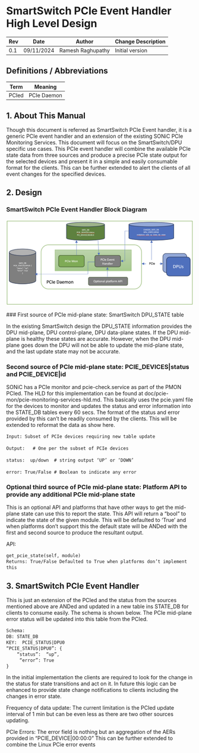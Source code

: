 # SmartSwitch PCIe Event Handler High Level Design

| Rev | Date | Author | Change Description |
| --- | ---- | ------ | ------------------ |
| 0.1 | 09/11/2024 | Ramesh Raghupathy | Initial version|


## Definitions / Abbreviations

| Term | Meaning |
| --- | ---- |
| PCIed | PCIe Daemon |

## 1. About This Manual
Though this document is referred as SmartSwitch PCIe Event handler, it is a generic PCIe event handler and an extension of the existing SONiC PCIe Monitoring Services.  This document will focus on the SmartSwitch/DPU specific use cases.  This PCIe event handler will combine the available PCIe state data from three sources and produce a precise PCIe state output for the selected devices and present it in a simple and easily consumable format for the clients. This can be further extended to alert the clients of all event changes for the specified devices.

## 2. Design
### SmartSwitch PCIe Event Handler Block Diagram
<p align="center"><img src="./pcied-images/pcie-event-handler.svg"></p>
### First source of PCIe mid-plane state:  SmartSwitch DPU_STATE table

In the existing SmartSwitch design the DPU_STATE information provides the DPU mid-plane, DPU control-plane, DPU data-plane states. If the DPU mid-plane is healthy these states are accurate.  However, when the DPU mid-plane goes down the DPU will not be able to update the mid-plane state, and the last update state may not be accurate.

### Second source of PCIe mid-plane state: PCIE_DEVICES|status and PCIE_DEVICE|id

SONiC has a PCIe monitor and pcie-check.service as part of the PMON PCIed.  The HLD for this implementation can be found at doc/pcie-mon/pcie-monitoring-services-hld.md.  This basically uses the pcie.yaml file for the devices to monitor and updates the status and error information into the STATE_DB tables every 60 secs.  The format of the status and error provided by this can’t be readily consumed by the clients.  This will be extended to reformat the data as show here.

```
Input: Subset of PCIe devices requiring new table update

Output:   # One per the subset of PCIe devices

status:  up/down  # string output ‘UP’ or ‘DOWN’

error: True/False # Boolean to indicate any error
```

### Optional third source of PCIe mid-plane state: Platform API to provide any additional PCIe mid-plane state

This is an optional API and platforms that have other ways to get the mid-plane state can use this to report the state.  This API will return a “bool” to indicate the state of the given module. This will be defaulted to ‘True’ and when platforms don’t support this the default state will be ANDed with the first and second source to produce the resultant output.

API: 
```
get_pcie_state(self, module)
Returns: True/False Defaulted to True when platforms don’t implement this
```


## 3. SmartSwitch PCIe Event Handler
This is just an extension of the PCIed and the status from the sources mentioned above are ANDed and updated in a new table ins STATE_DB for clients to consume easily. The schema is shown below.
The PCIe mid-plane error status will be updated into this table from the PCIed.
```
Schema:
DB: STATE_DB
KEY:  PCIE_STATUS|DPU0
“PCIE_STATUS|DPU0”: {
    “status”:  “up”,
     “error”: True
}
```
In the initial implementation the clients are required to look for the change in the status for state transitions and act on it.  In future this logic can be enhanced to provide state change notifications to clients including the changes in error state.

Frequency of data update: The current limitation is the PCIed update interval of 1 min but can be even less as there are two other sources updating.

PCIe Errors: The error field is nothing but an aggregation of the AERs provided in “PCIE_DEVICE|00:00:0” This can be further extended to combine the Linux PCie error events

